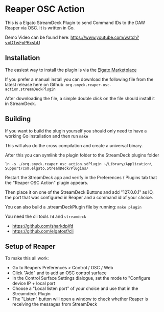# Reaper OSC Action

This is a Elgato StreamDeck Plugin to send Command IDs to the DAW Reaper via OSC. It is written in Go.

Demo Video can be found here: https://www.youtube.com/watch?v=DTwFpP6xsbU

## Installation

The easiest way to install the plugin is via the [Elgato Marketplace](https://marketplace.elgato.com/product/reaper-osc-action-1bfdb39f-d4b9-4912-b540-b5bcda219de7)

If you prefer a manual install you can download the following file from the latest release here on Github:
`org.smyck.reaper-osc-action.streamDeckPlugin`

After downloading the file, a simple double click on the file should install it
in StreamDeck.

## Building

If you want to build the plugin yourself you should only need to have a working
Go installation and then run `make`

This will also do the cross compilation and create a universal binary.

After this you can symlink the plugin folder to the StreamDeck plugins folder

`ln -s ./org.smyck.reaper_osc_action.sdPlugin ~/Library/Application\ Support/com.elgato.StreamDeck/Plugins/`

Restart the StreamDeck app and verify in the Preferences / Plugins tab that
the "Reaper OSC Action" plugin appears.

Then place it on one of the StreamDeck Buttons and add "127.0.0.1" as IO, the
port that was configured in Reaper and a command id of your choice.

You can also build a .streamDeckPlugin file by running:
`make plugin`

You need the cli tools `fd` and `streamdeck`

* https://github.com/sharkdp/fd
* https://github.com/elgatosf/cli

## Setup of Reaper

To make this all work:

* Go to Reapers Preferences > Control / OSC / Web
* Click "Add" and to add an OSC control surface
* In the Control Surface Settings dialogue, set the mode to "Configure device IP + local port
* Choose a "Local listen port" of your choice and use that in the Streamdeck Plugin
* The "Listen" button will open a window to check whether Reaper is receiving the messages from StreamDeck
